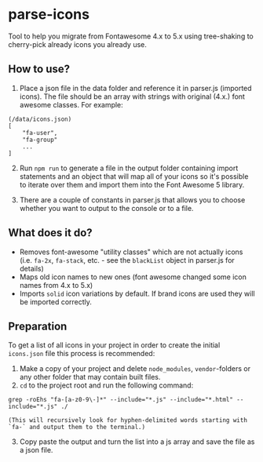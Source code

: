 # parse-icons

Tool to help you migrate from Fontawesome 4.x to 5.x using tree-shaking to cherry-pick already icons you already use.

## How to use?

1. Place a json file in the data folder and reference it in parser.js (imported icons). The file should be an array with strings with original (4.x.) font awesome classes. For example:

```
(/data/icons.json)
[
    "fa-user",
    "fa-group"
    ...
]
```

2. Run `npm run` to generate a file in the output folder containing import statements and an object that will map all of your icons so it's possible to iterate over them and import them into the Font Awesome 5 library.

3. There are a couple of constants in parser.js that allows you to choose whether you want to output to the console or to a file.

## What does it do?

- Removes font-awesome "utility classes" which are not actually icons (i.e. `fa-2x`, `fa-stack`, etc. - see the `blackList` object in parser.js for details)
- Maps old icon names to new ones (font awesome changed some icon names from 4.x to 5.x)
- Imports `solid` icon variations by default. If brand icons are used they will be imported correctly.

## Preparation

To get a list of all icons in your project in order to create the initial `icons.json` file this process is recommended:

1. Make a copy of your project and delete `node_modules`, `vendor`-folders or any other folder that may contain built files.
2. `cd` to the project root and run the following command:

```
grep -roEhs "fa-[a-z0-9\-]*" --include="*.js" --include="*.html" --include="*.js" ./
```

    (This will recursively look for hyphen-delimited words starting with `fa-` and output them to the terminal.)

3. Copy paste the output and turn the list into a js array and save the file as a json file.
